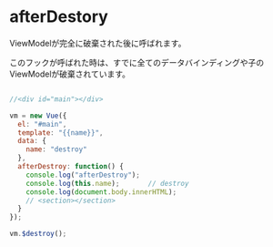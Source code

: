 # afterDestory

ViewModelが完全に破棄された後に呼ばれます。

このフックが呼ばれた時は、すでに全てのデータバインディングや子のViewModelが破棄されています。

```js

//<div id="main"></div>

vm = new Vue({
  el: "#main",
  template: "{{name}}",
  data: {
    name: "destroy"
  },
  afterDestroy: function() {
    console.log("afterDestroy");
    console.log(this.name);       // destroy
    console.log(document.body.innerHTML);
    // <section></section>
  }
});

vm.$destroy();
```
